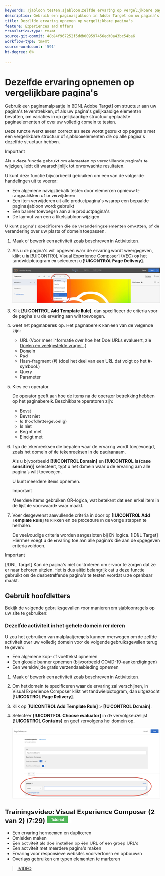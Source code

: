 ```yaml
---
keywords: sjabloon testen;sjabloon;zelfde ervaring op vergelijkbare pagina's;sjabloontest
description: Gebruik een paginasjabloon in Adobe Target om uw pagina's een structuur te geven, of als uw pagina's vergelijkbare elementen bevatten, om variaties in pagina-elementen met een vergelijkbare structuur te testen.
title: Dezelfde ervaring opnemen op vergelijkbare pagina's
feature: Experiences and Offers
translation-type: tm+mt
source-git-commit: 48b94f967252f5ddb009597456edf0a43bc54ba6
workflow-type: tm+mt
source-wordcount: '591'
ht-degree: 0%

---
```



# Dezelfde ervaring opnemen op vergelijkbare pagina&#39;s

Gebruik een paginamalplaatje in [!DNL Adobe Target] om structuur aan uw pagina&#39;s te verstrekken, of als uw pagina&#39;s gelijkaardige elementen bevatten, om variaties in op gelijkaardige structuur geplaatste paginaelementen of over uw volledig domein te testen.

Deze functie werkt alleen correct als deze wordt gebruikt op pagina&#39;s met een vergelijkbare structuur of sjabloonelementen die op alle pagina&#39;s dezelfde structuur hebben.

>[!IMPORTANT]
>
>Als u deze functie gebruikt om elementen op verschillende pagina&#39;s te wijzigen, leidt dit waarschijnlijk tot onverwachte resultaten.

U kunt deze functie bijvoorbeeld gebruiken om een van de volgende handelingen uit te voeren:

* Een algemene navigatiebalk testen door elementen opnieuw te rangschikken of te verwijderen
* Een item verwijderen uit alle productpagina&#39;s waarop een bepaalde paginasjabloon wordt gebruikt
* Een banner toevoegen aan alle productpagina&#39;s
* De lay-out van een artikelsjabloon wijzigen

U kunt pagina&#39;s specificeren die de veranderingselementen omvatten, of de verandering over uw plaats of domein toepassen.

1. Maak of bewerk een activiteit zoals beschreven in [Activiteiten](/help/c-activities/activities.md#concept_D317A95A1AB54674BA7AB65C7985BA03).

1. Als u de pagina&#39;s wilt opgeven waar de ervaring wordt weergegeven, klikt u in [!UICONTROL Visual Experience Composer] (VEC) op het tandwielpictogram en selecteert u **[!UICONTROL Page Delivery]**.

   ![Gear icon > Page Delivery](/help/c-experiences/c-visual-experience-composer/assets/icon-gear.png)

1. Klik **[!UICONTROL Add Template Rule]**, dan specificeer de criteria voor de pagina&#39;s u de ervaring aan wilt toevoegen.

1. Geef het paginabereik op. Het paginabereik kan een van de volgende zijn:

   * URL (Voor meer informatie over hoe het Doel URLs evalueert, zie [Doelen en veelgestelde vragen ](/help/c-target/c-troubleshooting-targets-and-audiences/troubleshooting-targets-and-audiences.md).)
   * Domein
   * Pad
   * Hash-fragment (#) (doel het deel van een URL dat volgt op het #-symbool.)
   * Query
   * Parameter

1. Kies een operator.

   De operator geeft aan hoe de items na de operator betrekking hebben op het paginabereik. Beschikbare operatoren zijn:

   * Bevat
   * Bevat niet
   * Is (hoofdlettergevoelig)
   * Is niet
   * Begint met
   * Eindigt met

1. Typ de tekenreeksen die bepalen waar de ervaring wordt toegevoegd, zoals het domein of de tekenreeksen in de paginanaam.

   Als u bijvoorbeeld **[!UICONTROL Domain]** en **[!UICONTROL Is (case sensitive)]** selecteert, typt u het domein waar u de ervaring aan alle pagina&#39;s wilt toevoegen.

   U kunt meerdere items opnemen.

   >[!IMPORTANT]
   >
   >Meerdere items gebruiken OR-logica, wat betekent dat een enkel item in de lijst de voorwaarde waar maakt.

1. Voer desgewenst aanvullende criteria in door op **[!UICONTROL Add Template Rule]** te klikken en de procedure in de vorige stappen te herhalen.

   De veelvoudige criteria worden aangesloten bij EN logica. [!DNL Target] Hiermee voegt u de ervaring toe aan alle pagina&#39;s die aan de opgegeven criteria voldoen.

>[!IMPORTANT]
>
> [!DNL Target] Kan de pagina&#39;s niet controleren om ervoor te zorgen dat ze er naar behoren uitzien. Het is dus altijd belangrijk dat u deze functie gebruikt om de desbetreffende pagina&#39;s te testen voordat u ze openbaar maakt.

## Gebruik hoofdletters

Bekijk de volgende gebruiksgevallen voor manieren om sjabloonregels op uw site te gebruiken:

### Dezelfde activiteit in het gehele domein renderen

U zou het gebruiken van malplaatjeregels kunnen overwegen om de zelfde activiteit over uw volledig domein voor de volgende gebruiksgevallen terug te geven:

* Een algemene kop- of voettekst opnemen
* Een globale banner opnemen (bijvoorbeeld COVID-19-aankondigingen)
* Een wereldwijde gratis verzendaanbieding opnemen

1. Maak of bewerk een activiteit zoals beschreven in [Activiteiten](/help/c-activities/activities.md#concept_D317A95A1AB54674BA7AB65C7985BA03).

1. Om het domein te specificeren waar de ervaring zal verschijnen, in Visual Experience Composer klikt het tandwielpictogram, dan uitgezocht **[!UICONTROL Page Delivery]**.

1. Klik op **[!UICONTROL Add Template Rule]** > **[!UICONTROL Domain]**.

1. Selecteer **[!UICONTROL Choose evaluator]** in de vervolgkeuzelijst **[!UICONTROL Contains]** en geef vervolgens het domein op.

   ![Domein bevat](/help/c-experiences/c-visual-experience-composer/assets/domain-template-rule.png)

## Trainingsvideo: Visual Experience Composer (2 van 2) (7:29) ![Zelfstudie badge](/help/assets/tutorial.png)

* Een ervaring hernoemen en dupliceren
* Omleiden maken
* Een activiteit als doel instellen op één URL of een groep URL&#39;s
* Een activiteit met meerdere pagina&#39;s maken
* Ervaring voor responsieve websites voorvertonen en opbouwen
* Overlays gebruiken om typen elementen te markeren

>[!VIDEO](https://video.tv.adobe.com/v/17401)